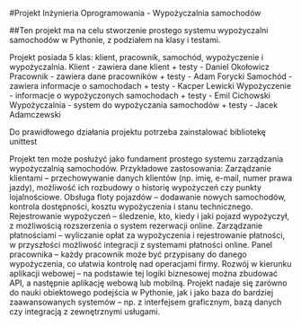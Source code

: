 #Projekt Inżynieria Oprogramowania - Wypożyczalnia samochodów

##Ten projekt ma na celu stworzenie prostego systemu wypożyczalni samochodów w Pythonie, z podziałem na klasy i testami.

Projekt posiada 5 klas: klient, pracownik, samochód, wypożyczenie i wypożyczalnia.
Klient - zawiera dane klient + testy - Daniel Okołowicz 
Pracownik - zawiera dane pracowników + testy  - Adam Forycki
Samochód - zawiera informacje o samochodach + testy  - Kacper Lewicki 
Wypożyczenie - informacje o wypożyczonych samochodach + testy  - Emil Cichowski
Wypożyczalnia - system do wypożyczania samochodów + testy  - Jacek Adamczewski

Do prawidłowego działania projektu potrzeba zainstalować bibliotekę unittest

Projekt ten może posłużyć jako fundament prostego systemu zarządzania wypożyczalnią samochodów. 
Przykładowe zastosowania:
Zarządzanie klientami – przechowywanie danych klientów (np. imię, e-mail, numer prawa jazdy), możliwość ich rozbudowy o historię wypożyczeń czy punkty lojalnościowe.
Obsługa floty pojazdów – dodawanie nowych samochodów, kontrola dostępności, kosztu wypożyczenia i stanu technicznego.
Rejestrowanie wypożyczeń – śledzenie, kto, kiedy i jaki pojazd wypożyczył, z możliwością rozszerzenia o system rezerwacji online.
Zarządzanie płatnościami – wyliczanie opłat za wypożyczenia i rejestrowanie płatności, w przyszłości możliwość integracji z systemami płatności online.
Panel pracownika – każdy pracownik może być przypisany do danego wypożyczenia, co ułatwia kontrolę nad operacjami firmy.
Rozwój w kierunku aplikacji webowej – na podstawie tej logiki biznesowej można zbudować API, a następnie aplikację webową lub mobilną.
Projekt nadaje się zarówno do nauki obiektowego podejścia w Pythonie, jak i jako baza do bardziej zaawansowanych systemów – np. z interfejsem graficznym, bazą danych czy integracją z zewnętrznymi usługami.
